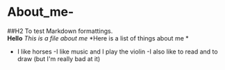 # About_me-
##H2 To test Markdown formattings.  
**Hello**
*This is a file about me* 
*Here is a list of things about me *
- I like horses
-I like music  and I play the violin 
-I also like to read and to draw (but I'm really bad at it) 
